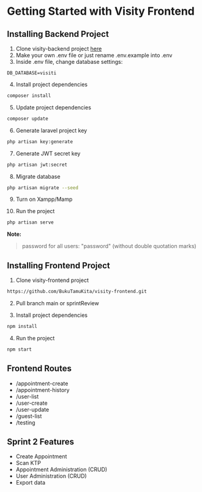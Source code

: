 # Getting Started with Visity Frontend

## Installing Backend Project
1. Clone visity-backend project [here](https://github.com/BukuTamuKita/visity-backend)
2. Make your own .env file or just rename .env.example into .env
3. Inside .env file, change database settings:
```env
DB_DATABASE=visiti
```
4. Install project dependencies
```bash
composer install
```
5. Update project dependencies 
```bash
composer update
```
6. Generate laravel project key
```bash
php artisan key:generate
```
7. Generate JWT secret key
```bash
php artisan jwt:secret
```
8. Migrate database
```bash
php artisan migrate --seed
```
9. Turn on Xampp/Mamp

10. Run the project
```bash
php artisan serve
```

**Note:**
>password for all users: "password" (without double quotation marks)


## Installing Frontend Project
1. Clone visity-frontend project 
```bash
https://github.com/BukuTamuKita/visity-frontend.git
```
2. Pull branch main or sprintReview 

3. Install project dependencies
```bash
npm install
```
4. Run the project
```bash
npm start
```


## Frontend Routes
- /appointment-create
- /appointment-history
- /user-list
- /user-create
- /user-update
- /guest-list
- /testing

## Sprint 2 Features
- Create Appointment
- Scan KTP
- Appointment Administration (CRUD)
- User Administration (CRUD)
- Export data
